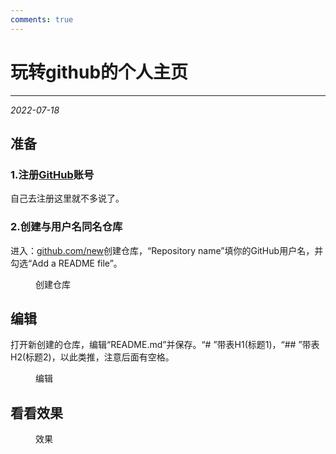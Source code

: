 ```yaml
---
comments: true
---
```


# 玩转github的个人主页

***

<em>2022-07-18</em>

<!-- wp:group -->
<div class="wp-block-group"><!-- wp:heading -->
<h2>准备</h2>
<!-- /wp:heading -->

<!-- wp:heading {"level":3} -->
<h3>1.注册<a href="http://www.github.com">GitHub</a>账号</h3>
<!-- /wp:heading -->

<!-- wp:paragraph -->
<p>自己去注册这里就不多说了。</p>
<!-- /wp:paragraph -->

<!-- wp:heading {"level":3} -->
<h3>2.创建与用户名同名仓库</h3>
<!-- /wp:heading -->

<!-- wp:paragraph -->
<p>进入：<a href="http://www.www.gothub.com/new/">github.com/new</a>创建仓库，“Repository name”填你的GitHub用户名，并勾选“Add a README file”。</p>
<!-- /wp:paragraph -->

<!-- wp:image {"id":549,"sizeSlug":"full","linkDestination":"none"} -->
<figure class="wp-block-image size-full"><img src="https://blog.niaodtiantang.com/wp-content/uploads/2022/07/Screenshot_20220706_193923_compressed.jpg" alt="" class="wp-image-549"/><figcaption class="wp-element-caption">创建仓库</figcaption></figure>
<!-- /wp:image --></div>
<!-- /wp:group -->

<!-- wp:group -->
<div class="wp-block-group"><!-- wp:heading -->
<h2>编辑</h2>
<!-- /wp:heading -->

<!-- wp:paragraph -->
<p>打开新创建的仓库，编辑“README.md”并保存。“# ”带表H1(标题1)，“## ”带表H2(标题2)，以此类推，注意后面有空格。</p>
<!-- /wp:paragraph -->

<!-- wp:image {"id":553,"sizeSlug":"large","linkDestination":"none"} -->
<figure class="wp-block-image size-large"><img src="https://blog.niaodtiantang.com/wp-content/uploads/2022/07/Stitch_20220706_200135-470x1024.png" alt="" class="wp-image-553"/><figcaption class="wp-element-caption">编辑</figcaption></figure>
<!-- /wp:image --></div>
<!-- /wp:group -->

<!-- wp:group -->
<div class="wp-block-group"><!-- wp:heading -->
<h2>看看效果</h2>
<!-- /wp:heading -->

<!-- wp:image {"id":556,"sizeSlug":"full","linkDestination":"none"} -->
<figure class="wp-block-image size-full"><img src="https://blog.niaodtiantang.com/wp-content/uploads/2022/07/Screenshot_20220707_191338.jpg" alt="" class="wp-image-556"/><figcaption class="wp-element-caption">效果</figcaption></figure>
<!-- /wp:image --></div>
<!-- /wp:group -->
